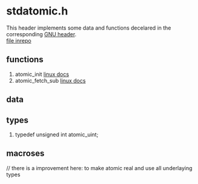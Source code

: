 # stdatomic.h  
  
This header implements some data and functions decelared in the corresponding 
[GNU header](https://github.com/gcc-mirror/gcc/blob/master/gcc/ginclude/stdatomic.h).  
[file inrepo](../../include/wlac4/stdatomic.h)  
  
  
## functions 
  
 1.  atomic_init        [linux docs](https://nxmnpg.lemoda.net/3/atomic_init)  
 2.  atomic_fetch_sub   [linux docs](https://nxmnpg.lemoda.net/3/atomic_fetch_sub)  
  
  
## data  
  
   
  
## types  
  
 1.  typedef unsigned int atomic_uint;  
  
  
## macroses  
  
    
// there is a improvement here: to make atomic real and use all underlaying types
